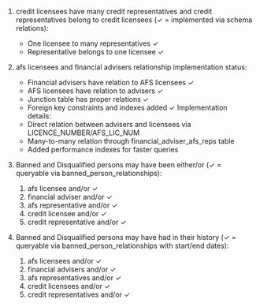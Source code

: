 1. credit licensees have many credit representatives and credit representatives belong to credit licensees (✓ = implemented via schema relations):
   - One licensee to many representatives ✓
   - Representative belongs to one licensee ✓

2. afs licensees and financial advisers relationship implementation status:
   - Financial advisers have relation to AFS licensees ✓
   - AFS licensees have relation to advisers ✓
   - Junction table has proper relations ✓
   - Foreign key constraints and indexes added ✓
   Implementation details:
   - Direct relation between advisers and licensees via LICENCE_NUMBER/AFS_LIC_NUM
   - Many-to-many relation through financial_adviser_afs_reps table
   - Added performance indexes for faster queries


3. Banned and Disqualified persons may have been either/or (✓ = queryable via banned_person_relationships):
   1. afs licensee and/or ✓
   2. financial adviser and/or ✓
   3. afs representative and/or ✓
   4. credit licensee and/or ✓
   5. credit representative and/or ✓

4. Banned and Disqualified persons may have had in their history (✓ = queryable via banned_person_relationships with start/end dates):
   1. afs licensees and/or ✓
   2. financial advisers and/or ✓
   3. afs representatives and/or ✓
   4. credit licensees and/or ✓
   5. credit representatives and/or ✓
